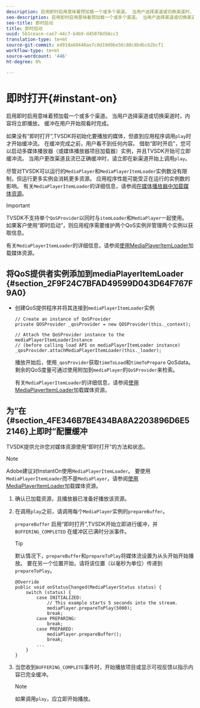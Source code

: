 ```yaml
---
description: 启用即时启用意味着预加载一个或多个渠道。 当用户选择渠道或切换渠道时，内容将立即播放。 缓冲在用户开始观看时完成。
seo-description: 启用即时启用意味着预加载一个或多个渠道。 当用户选择渠道或切换渠道时，内容将立即播放。 缓冲在用户开始观看时完成。
seo-title: 即时启动
title: 即时启动
uuid: 5b1ceace-cae7-44c7-b4b9-d45078d58cc3
translation-type: tm+mt
source-git-commit: ed910a60440ae7c0d19d9be56c80c8bdbc62bcf1
workflow-type: tm+mt
source-wordcount: '446'
ht-degree: 0%

---
```



# 即时打开{#instant-on}

启用即时启用意味着预加载一个或多个渠道。 当用户选择渠道或切换渠道时，内容将立即播放。 缓冲在用户开始观看时完成。

如果没有“即时打开”,TVSDK将初始化要播放的媒体，但直到应用程序调用`play`时才开始缓冲流。 在缓冲完成之前，用户看不到任何内容。 借助“即时开启”，您可以启动多媒体播放器（或媒体播放器项目加载器）实例，并且TVSDK开始可立即缓冲流。 当用户更改渠道且流已正确缓冲时，请立即在新渠道开始上调用`play`。

尽管对TVSDK可以运行的`MediaPlayer`和`MediaPlayerItemLoader`实例数没有限制，但运行更多实例会消耗更多资源。 应用程序性能可能受正在运行的实例数的影响。 有关`MediaPlayerItemLoader`的详细信息，请参阅[在媒体播放器中加载媒体资源](../../../tvsdk-3x-android-prog/android-3x-content-playback-options-android2/mediaplayer-initialize-for-video/android-3x-media-resource-load.md)。

>[!IMPORTANT]
>
>TVSDK不支持单个`QoSProvider`以同时与`itemLoader`和`MediaPlayer`一起使用。 如果客户使用“即时启动”，则应用程序需要维护两个QoS实例并管理两个实例以获取信息。

有关`MediaPlayerItemLoader`的详细信息，请参阅[使用MediaPlayerItemLoader](../../../tvsdk-3x-android-prog/android-3x-content-playback-options-android2/mediaplayer-initialize-for-video/android-3x-media-resource-mediaplayeritemloader.md)加载媒体资源。

## 将QoS提供者实例添加到mediaPlayerItemLoader {#section_2F9F24C7BFAD49599D043D64F767F9A0}

* 创建QoS提供程序并将其连接到`mediaPlayerItemLoader`实例

   ```
   // Create an instance of QoSProvider  
   private QOSProvider _qosProvider = new QOSProvider(this._context);  
   
   // Attach the QoSProvider instance to the mediaPlayerItemLoaderInstance  
   // (before calling load API on mediaPlayerItemLoader instance)  
   _qosProvider.attachMediaPlayerItemLoader(this._loader); 
   ```

   播放开始后，使用`_qosProvider`获取`timeToLoad`和`timeToPrepare` QoSdata。 剩余的QoS度量可通过使用附加到`mediaPlayer`的`QoSProvider`来检索。

   有关`MediaPlayerItemLoader`的详细信息，请参阅[使用MediaPlayerItemLoader](../../../tvsdk-3x-android-prog/android-3x-content-playback-options-android2/mediaplayer-initialize-for-video/android-3x-media-resource-mediaplayeritemloader.md)加载媒体资源。

## 为“在{#section_4FE346B7BE434BA8A2203896D6E52146}上即时”配置缓冲

TVSDK提供允许您对媒体资源使用“即时打开”的方法和状态。

>[!NOTE]
>
>Adobe建议对InstantOn使用`MediaPlayerItemLoader`。 要使用`MediaPlayerItemLoader`而不是`MediaPlayer`，请参阅[使用MediaPlayerItemLoader](../../../tvsdk-3x-android-prog/android-3x-content-playback-options-android2/mediaplayer-initialize-for-video/android-3x-media-resource-mediaplayeritemloader.md)加载媒体资源。

1. 确认已加载资源，且播放器已准备好播放该资源。
1. 在调用`play`之前，请调用每个`MediaPlayer`实例的`prepareBuffer`。

   `prepareBuffer` 启用“即时打开”,TVSDK开始立即进行缓冲，并 `BUFFERING_COMPLETED` 在缓冲区已满时分派事件。

   >[!TIP]
   >
   >默认情况下，`prepareBuffer`和`prepareToPlay`将媒体流设置为从头开始开始播放。 要在另一个位置开始，请将该位置（以毫秒为单位）传递到`prepareToPlay`。

   ```
   @Override 
   public void onStatusChanged(MediaPlayerStatus status) { 
       switch (status) { 
           case INITIALIZED: 
               // This example starts 5 seconds into the stream. 
               mediaPlayer.prepareToPlay(5000); 
               break; 
           case PREPARING: 
               break; 
           case PREPARED: 
               mediaPlayer.prepareBuffer(); 
               break; 
           ... 
       } 
   }
   ```

1. 当您收到`BUFFERING_COMPLETE`事件时，开始播放项目或显示可视反馈以指示内容已完全缓冲。

   >[!NOTE]
   >
   >如果调用`play`，应立即开始播放。